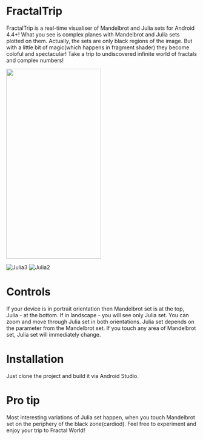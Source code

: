 # FractalTrip
FractalTrip is a real-time visualiser of Mandelbrot and Julia sets for Android 4.4+!
What you see is complex planes with Mandelbrot and Julia sets plotted on them. Actually, the sets are only black regions of the image.
But with a little bit of magic(which happens in fragment shader) they become coloful and spectacular!
Take a trip to undiscovered infinite world of fractals and complex numbers!

<img src="https://user-images.githubusercontent.com/47830605/69922583-34222100-14a6-11ea-8a8e-83371e01326f.jpg" width="250" height="500" />

![Julia3](https://user-images.githubusercontent.com/47830605/69922546-e0173c80-14a5-11ea-905b-d05a69855f84.gif)
![Julia2](https://user-images.githubusercontent.com/47830605/69922535-b827d900-14a5-11ea-9b32-0e0a86f7dba8.gif)
# Controls
If your device is in portrait orientation then Mandelbrot set is at the top, Julia - at the bottom. If in landscape - you will see only Julia set.
You can zoom and move through Julia set in both orientations. Julia set depends on the parameter from the Mandelbrot set. If you touch
any area of Mandelbrot set, Julia set will immediately change.

# Installation 
Just clone the project and build it via Android Studio.

# Pro tip
Most interesting variations of Julia set happen, when you touch Mandelbrot set on the periphery of the black zone(cardiod).
Feel free to experiment and enjoy your trip to Fractal World!

